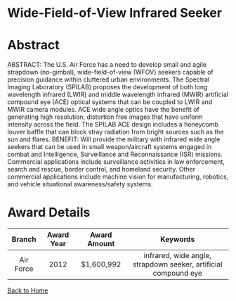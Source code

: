 
Wide-Field-of-View Infrared Seeker
==================================

# Abstract


ABSTRACT:  The U.S. Air Force has a need to develop small and agile strapdown (no-gimbal), wide-field-of-view (WFOV) seekers capable of precision guidance within cluttered urban environments. The Spectral Imaging Laboratory (SPILAB) proposes the development of both long wavelength infrared (LWIR) and middle wavelength infrared (MWIR) artificial compound eye (ACE) optical systems that can be coupled to LWIR and MWIR camera modules.  ACE wide angle optics have the benefit of generating high resolution, distortion free images that have uniform intensity across the field. The SPILAB ACE design includes a honeycomb louver baffle that can block stray radiation from bright sources such as the sun and flares.  BENEFIT:  Will provide the military with infrared wide angle seekers that can be used in small weapon/aircraft systems engaged in combat and Intelligence, Surveillance and Reconnaissance (ISR) missions. Commercial applications include surveillance activities in law enforcement, search and rescue, border control, and homeland security. Other commercial applications include machine vision for manufacturing, robotics, and vehicle situational awareness/safety systems.  

# Award Details

|Branch|Award Year|Award Amount|Keywords|
| :---: | :---: | :---: | :---: |
|Air Force|2012|$1,600,992|infrared, wide angle, strapdown seeker, artificial compound eye|
  
  


[Back to Home](https://github.com/chrischow/dod_sbir_awards#74)